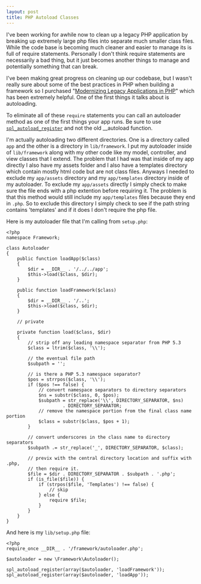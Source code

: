 ```yaml
---
layout: post
title: PHP Autoload Classes
---
```


I've been working for awhile now to clean up a legacy PHP application by breaking up extremely large php files into separate much smaller class files. While the code base is becoming much cleaner and easier to manage its is full of require statements. Personally I don't think require statements are necessarily a bad thing, but it just becomes another things to manage and potentially something that can break.

I've been making great progress on cleaning up our codebase, but I wasn't really sure about some of the best practices in PHP when building a framework so I purchased "[Modernizing Legacy Applications in PHP](https://leanpub.com/mlaphp)" which has been extremely helpful. One of the first things it talks about is autoloading.

To eliminate all of these `require` statements you can call an autoloader method as one of the first things your app runs. Be sure to use [`spl_autoload_register`](http://php.net/manual/en/function.spl-autoload-register.php) and not the old __autoload function.

I'm actually autoloading two different directories. One is a directory called `app` and the other is a directory in `lib/framework`. I put my autoloader inside of `lib/framework` along with my other code like my model, controller, and view classes that I extend. The problem that I had was that inside of my app directly I also have my assets folder and I also have a templates directory which contain mostly html code but are not class files. Anyways I needed to exclude my `app/assets` directory and my `app/templates` directory inside of my autoloader. To exclude my `app/assets` directly I simply check to make sure the file ends with a php extention before requiring it. The problem is that this method would still include my `app/templates` files because they end in `.php`. So to exclude this directory I simply check to see if the path string contains 'templates' and if it does I don't require the php file.

Here is my autoloader file that I'm calling from `setup.php`:

    <?php
    namespace Framework;

    class Autoloader
    {
        public function loadApp($class)
        {
            $dir = __DIR__ . '/../../app';
            $this->load($class, $dir);
        }

        public function loadFramework($class)
        {
            $dir = __DIR__ . '/..';
            $this->load($class, $dir);
        }

        // private

        private function load($class, $dir)
        {
            // strip off any leading namespace separator from PHP 5.3
            $class = ltrim($class, '\\');

            // the eventual file path
            $subpath = '';

            // is there a PHP 5.3 namespace separator?
            $pos = strrpos($class, '\\');
            if ($pos !== false) {
                // convert namespace separators to directory separators
                $ns = substr($class, 0, $pos);
                $subpath = str_replace('\\', DIRECTORY_SEPARATOR, $ns)
                         . DIRECTORY_SEPARATOR;
                // remove the namespace portion from the final class name portion
                $class = substr($class, $pos + 1);
            }

            // convert underscores in the class name to directory separators
            $subpath .= str_replace('_', DIRECTORY_SEPARATOR, $class);

            // previx with the central directory location and suffix with .php,
            // then require it.
            $file = $dir . DIRECTORY_SEPARATOR . $subpath . '.php';
            if (is_file($file)) {
                if (strpos($file, 'Templates') !== false) {
                    // skip
                } else {
                    require $file;
                }
            }
        }
    }

And here is my `lib/setup.php` file:

    <?php
    require_once __DIR__ . '/framework/autoloader.php';

    $autoloader = new \Framework\Autoloader();

    spl_autoload_register(array($autoloader, 'loadFramework'));
    spl_autoload_register(array($autoloader, 'loadApp'));
